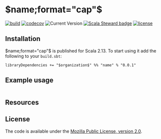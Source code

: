 # $name;format="cap"$

[![build](https://github.com/Philippus/$name$/workflows/build/badge.svg)](https://github.com/Philippus/$name$/actions/workflows/scala.yml?query=workflow%3Abuild+branch%3Amain)
[![codecov](https://codecov.io/gh/Philippus/$name$/branch/master/graph/badge.svg)](https://codecov.io/gh/Philippus/$name$)
![Current Version](https://img.shields.io/badge/version-0.0.1-brightgreen.svg?style=flat "0.0.1")
[![Scala Steward badge](https://img.shields.io/badge/Scala_Steward-helping-blue.svg?style=flat&logo=data:image/png;base64,iVBORw0KGgoAAAANSUhEUgAAAA4AAAAQCAMAAAARSr4IAAAAVFBMVEUAAACHjojlOy5NWlrKzcYRKjGFjIbp293YycuLa3pYY2LSqql4f3pCUFTgSjNodYRmcXUsPD/NTTbjRS+2jomhgnzNc223cGvZS0HaSD0XLjbaSjElhIr+AAAAAXRSTlMAQObYZgAAAHlJREFUCNdNyosOwyAIhWHAQS1Vt7a77/3fcxxdmv0xwmckutAR1nkm4ggbyEcg/wWmlGLDAA3oL50xi6fk5ffZ3E2E3QfZDCcCN2YtbEWZt+Drc6u6rlqv7Uk0LdKqqr5rk2UCRXOk0vmQKGfc94nOJyQjouF9H/wCc9gECEYfONoAAAAASUVORK5CYII=)](https://scala-steward.org)
[![license](https://img.shields.io/badge/license-MPL%202.0-blue.svg?style=flat "MPL 2.0")](LICENSE)

## Installation
$name;format="cap"$ is published for Scala 2.13. To start using it add the following to your `build.sbt`:

```
libraryDependencies += "$organization$" %% "name" % "0.0.1"
```

## Example usage

```scala

```

## Resources

## License
The code is available under the [Mozilla Public License, version 2.0](LICENSE).
